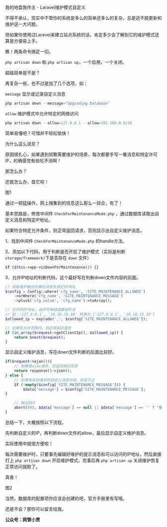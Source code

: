 我的地盘我作主 - Laravel维护模式自定义

不得不承认，现实中不管你的系统是多么的简单还多么的复杂，总是逃不脱更新和维护这一大问题。

但如果你使用过Laravel来建立站点系统的话，肯定多少会了解到它的维护模式还算是方便易上手。

瞧！两条命令搞定一切。

`php artisan down` 和 `php artisan up`，一个启用，一个关闭。

超级简单是不是？



再复杂一些，也不过是加了几个选项，如：

`message` 显示或记录自定义消息

```php
php artisan down --message="Upgrading Database"
```

`allow` 维护模式中允许特定的网络访问

```php
php artisan down --allow=127.0.0.1 --allow=192.168.0.0/16
```



简单易懂吧？可惜并不轻松愉快！

为什么这么说尼？

原因很扎心，如果遇到频繁需要维护的场景，每次都要手写一番消息和特定许可IP，的确感觉有些吃不消啊！

那怎么办？

还能怎么办，盘它呗！



图1



通过一顿猛操作，网上搜集到的信息这么那么一综合，有了！

基本思路是，修改中间件 `CheckForMaintenanceMode.php` ，通过数据库读取出自定义消息和特定IP地址。

如果符合特定允许条件，则正常返回请求，否则显示出自定义维护消息。



1、找到中间件 `CheckForMaintenanceMode.php` 的handle方法。



2、添加以下代码，用于判断是否开启了维护模式（实际是判断 `storage/framework/`下是否存在 `down` 文件）

```php
if ($this->app->isDownForMaintenance()) {}
```



3、允许IP地址的判断代码，这个最好写在判断down文件内容的前面。

```php
// 读取维护模式所需的消息及特定IP地址
$config = Config::where('cfg_name', 'SITE_MAINTENANCE_ALLOWED')
	->orWhere('cfg_name', 'SITE_MAINTENANCE_MESSAGE')
	->pluck('cfg_value', 'cfg_name')->toArray();

// 允许的IP地址，由字符串转成数组形式
// 如：'127.0.0.1', '10.10.10.10' 转换为 ['127.0.0.1', '10.10.10.10']
$allowed_ip = explode(',', $config['SITE_MAINTENANCE_ALLOWED']);

// 如果在允许范围内，则正常返回请求
if (in_array($request->getClientIp(), $allowed_ip)) {
	return $next($request);
}
```



显示自定义维护消息，写在down文件判断的后面比较好。

```php
if($request->ajax()){
	// 如果是ajax请求，则返回相应信息
	return response()->json();
} else {
	// 如果有系统维护的自定义消息内容，则显示之
	if (!empty($config['SITE_MAINTENANCE_MESSAGE'])) {
		$data['message'] = $config['SITE_MAINTENANCE_MESSAGE'];
}

    // 抛出503
    abort(503, $data['message'] == null || $data['message'] == '' ? '很抱歉，系统维护中！ 请稍后再试！' : $data['message']);
}
```



总结一下，大概按照以下流程。

先判断自定义的IP，再判断down文件的allow，最后显示自定义维护消息。

实际使用中就很方便啦！

每次需要维护时，只要事先编辑好维护的提示消息和可以访问的IP地址，然后直接打上 `php artisan down` 开启维护模式，完事后再 `php artisan up` 关闭维护恢复正常访问就欧了。

真香！

图2



当然，数据库的配置项你应该会创建的吧，官方手册里有写哦。

还是不会？那你可以留言给我。



**公众号：网管小贾**

